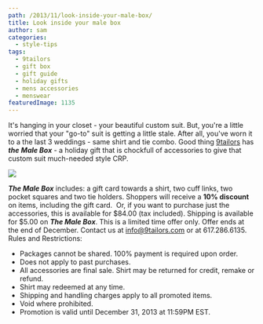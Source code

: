 ```yaml
---
path: /2013/11/look-inside-your-male-box/
title: Look inside your male box
author: sam
categories: 
  - style-tips
tags: 
  - 9tailors
  - gift box
  - gift guide
  - holiday gifts
  - mens accessories
  - menswear
featuredImage: 1135
---
```

It's hanging in your closet - your beautiful custom suit. But, you're a little worried that your "go-to" suit is getting a little stale. After all, you've worn it to a the last 3 weddings - same shirt and tie combo. Good thing [9tailors](http://www.9tailors.com/) has **_the_** _**Male Box**_ - a holiday gift that is chockfull of accessories to give that custom suit much-needed style CRP.

[![](http://4.bp.blogspot.com/-oZC3ZIhGc1g/UnqIou3UYmI/AAAAAAAASAs/_-5MG7NFGBs/s640/male_box_2013.jpg)](http://4.bp.blogspot.com/-oZC3ZIhGc1g/UnqIou3UYmI/AAAAAAAASAs/_-5MG7NFGBs/s1600/male_box_2013.jpg)

**_The Male Box_** includes: a gift card towards a shirt, two cuff links, two pocket squares and two tie holders. Shoppers will receive a **10% discount** on items, including the gift card.  Or, if you want to purchase just the accessories, this is available for $84.00 (tax included). Shipping is available for $5.00 on **_The Male Box_**. This is a limited time offer only. Offer ends at the end of December. Contact us at [info@9tailors.com](mailto:info@9tailors.com) or at 617.286.6135. Rules and Restrictions:  

*   Packages cannot be shared. 100% payment is required upon order.
*   Does not apply to past purchases.
*   All accessories are final sale. Shirt may be returned for credit, remake or refund.
*   Shirt may redeemed at any time.
*   Shipping and handling charges apply to all promoted items.
*   Void where prohibited.
*   Promotion is valid until December 31, 2013 at 11:59PM EST.